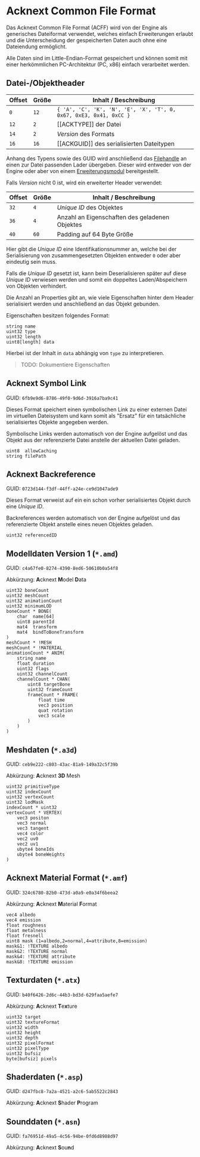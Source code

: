 # Acknext Common File Format

Das Acknext Common File Format (ACFF) wird von der Engine als generisches Dateiformat verwendet,
welches einfach Erweiterungen erlaubt und die Unterscheidung der gespeicherten Daten auch ohne
eine Dateiendung ermöglicht.

Alle Daten sind im Little-Endian-Format gespeichert und können somit mit einer herkömmlichen
PC-Architektur (PC, x86) einfach verarbeitet werden.

## Datei-/Objektheader

| Offset | Größe | Inhalt / Beschreibung                                              |
|--------|-------|--------------------------------------------------------------------|
|    `0` |  `12` | `{ 'A', 'C', 'K', 'N', 'E', 'X', 'T', 0, 0x67, 0xE3, 0x41, 0xCC }` |
|   `12` |   `2` | [[ACKTYPE]] der Datei                                              |
|   `14` |   `2` | *Version* des Formats                                              |
|   `16` |  `16` | [[ACKGUID]] des serialisierten Dateitypen                          |

Anhang des Typens sowie des GUID wird anschließend das [Filehandle](ACKFILE.md) an einen zur
Datei passenden Lader übergeben. Dieser wird entweder von der Engine oder aber
von einem [Erweiterungsmodul](EXTENSION.md) bereitgestellt.

Falls *Version* nicht 0 ist, wird ein erweiterter Header verwendet:

| Offset | Größe | Inhalt / Beschreibung                                              |
|--------|-------|--------------------------------------------------------------------|
|   `32` |   `4` | *Unique ID* des Objektes                                           |
|   `36` |   `4` | Anzahl an Eigenschaften des geladenen Objektes                     |
|   `40` |  `60` | Padding auf 64 Byte Größe                                          |

Hier gibt die *Unique ID* eine Identifikationsnummer an, welche bei der Serialisierung
von zusammengesetzten Objekten entweder `0` oder aber eindeutig sein muss.

Falls die *Unique ID*  gesetzt ist, kann beim Deserialisieren später auf diese *Unique ID*
verwiesen werden und somit ein doppeltes Laden/Abspeichern von Objekten verhindert.

Die Anzahl an Properties gibt an, wie viele Eigenschaften hinter dem Header serialisiert
werden und anschließend an das Objekt gebunden.

Eigenschaften besitzen folgendes Format:

```
string name
uint32 type
uint32 length
uint8[length] data
```

Hierbei ist der Inhalt in `data` abhängig von `type` zu interpretieren.

> TODO: Dokumentiere Eigenschaften

## Acknext Symbol Link
GUID: `6fb9e9d6-8786-49f0-9d6d-3916a7ba9c41`

Dieses Format speichert einen symbolischen Link zu einer externen Datei
im virtuellen Dateisystem und kann somit als "Ersatz" für ein tatsächliche
serialisiertes Objekte angegeben werden.

Symbolische Links werden automatisch von der Engine aufgelöst und das Objekt
aus der referenzierte Datei anstelle der aktuellen Datei geladen.

```
uint8  allowCaching
string filePath
```

## Acknext Backreference
GUID: `0723d144-f3df-44ff-a24e-ce9d1047ade9`

Dieses Format verweist auf ein ein schon vorher serialisiertes Objekt durch eine 
*Unique ID*.

Backreferences werden automatisch von der Engine aufgelöst und das referenzierte
Objekt anstelle eines neuen Objektes geladen.

```
uint32 referencedID
```

## Modelldaten Version 1 (`*.amd`)
GUID: `c4a67fe0-8274-4390-8ed6-50610b0a54f8`

Abkürzung: **A**cknext **M**odel **D**ata

```
uint32 boneCount
uint32 meshCount
uint32 animationCount
uint32 minimumLOD
boneCount * BONE(
	char  name[64]
	uint8 parentId
	mat4  transform
	mat4  bindToBoneTransform
)
meshCount * !MESH
meshCount * !MATERIAL
animationCount * ANIM(
	string name
	float duration
	uint32 flags
	uint32 channelCount
	channelCount * CHAN(
		uint8 targetBone
		uint32 frameCount
		frameCount * FRAME(
			float time
			vec3 position
			quat rotation
			vec3 scale
		)
	)
)
```

## Meshdaten (`*.a3d`)
GUID: `ceb9e222-c803-43ac-81a9-149a32c5f39b`

Abkürzung: **A**cknext **3D** Mesh

```
uint32 primitiveType
uint32 indexCount
uint32 vertexCount
uint32 lodMask
indexCount * uint32
vertexCount * VERTEX(
	vec3 positon
	vec3 normal
	vec3 tangent
	vec4 color
	vec2 uv0
	vec2 uv1
	ubyte4 boneIds
	ubyte4 boneWeights
)
```

## Acknext Material Format (`*.amf`)
GUID: `324c6780-82b0-473d-a0a9-e0a34f6beea2`

Abkürzung: **A**cknext **M**aterial **F**ormat

```
vec4 albedo
vec4 emission
float roughness
float metalness
float fresnell
uint8 mask (1=albedo,2=normal,4=attribute,8=emission)
mask&1: !TEXTURE albedo
mask&2: !TEXTURE normal
mask&4: !TEXTURE attribute
mask&8: !TEXTURE emission
```

## Texturdaten (`*.atx`)
GUID: `b40f6426-2d6c-44b3-bd3d-629faa5aefe7`

Abkürzung: **A**cknext **T**e**x**ture

```
uint32 target
uint32 textureFormat
uint32 width
uint32 height
uint32 depth
uint32 pixelFormat
uint32 pixelType
uint32 bufsiz
byte[bufsiz] pixels

```

## Shaderdaten (`*.asp`)
GUID: `d247fbc8-7a2a-4521-a2c6-5ab5522c2843`

Abkürzung: **A**cknext **S**hader **P**rogram

## Sounddaten (`*.asn`)
GUID: `fa76951d-49a5-4c56-94be-0fd6d8988d97`

Abkürzung: **A**cknext **S**ou**n**d
